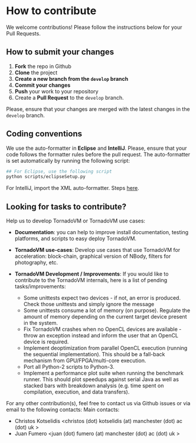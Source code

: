 # How to contribute

We welcome contributions!
Please follow the instructions below for your Pull Requests.

## How to submit your changes

1. **Fork** the repo in Github
2. **Clone** the project 
3. **Create a new branch from the `develop` branch** 
4. **Commit your changes**
5. **Push** your work to your repository
6. Create a **Pull Request** to the `develop` branch. 

Please, ensure that your changes are merged with the latest changes in the `develop` branch.

## Coding conventions

We use the auto-formatter in **Eclipse** and **IntelliJ**. 
Please,  ensure that your code follows the formatter rules before the pull request.
The auto-formatter is set automatically by running the following script:

```bash
## For Eclipse, use the following script
python scripts/eclipseSetup.py
``` 

For IntelliJ, import the XML auto-formatter. Steps [here](3_INTELLIJ.md).


## Looking for tasks to contribute? 


Help us to develop TornadoVM or TornadoVM use cases:

* **Documentation**: you can help to improve install documentation, testing platforms, and scripts to easy deploy TornadoVM. 
* **TornadoVM use-cases**: Develop use cases that use TornadoVM for acceleration: block-chain, graphical version of NBody, filters for photography, etc. 
* **TornadoVM Development / Improvements**: If you would like to contribute to the TornadoVM internals, here is a list of pending tasks/improvements:


    - Some unittests expect two devices - if not, an error is produced. Check those unittests and simply ignore the message
    - Some unittests consume a lot of memory (on purpose). Regulate the amount of memory depending on the current target device present in the system.
    - Fix TornadoVM crashes when no OpenCL devices are available - throw an exception instead and inform the user that an OpenCL device is required.
    - Implement deoptimization from parallel OpenCL execution (running the sequential implementation). This should be a fall-back mechanism from GPU/FPGA/multi-core execution.
    - Port all Python-2 scripts to Python-3.
    - Implement a performance plot suite when running the benchmark runner. This should plot speedups against serial Java as well as stacked bars with breakdown analysis (e.g. time spent on compilation, execution, and data transfers).



For any other contribution(s), feel free to contact us via Github issues or via email to the following contacts:
Main contacts:

* Christos Kotselidis <christos (dot) kotselidis (at) manchester (dot) ac (dot) uk > 
* Juan Fumero <juan (dot) fumero (at) manchester (dot) ac (dot) uk > 



